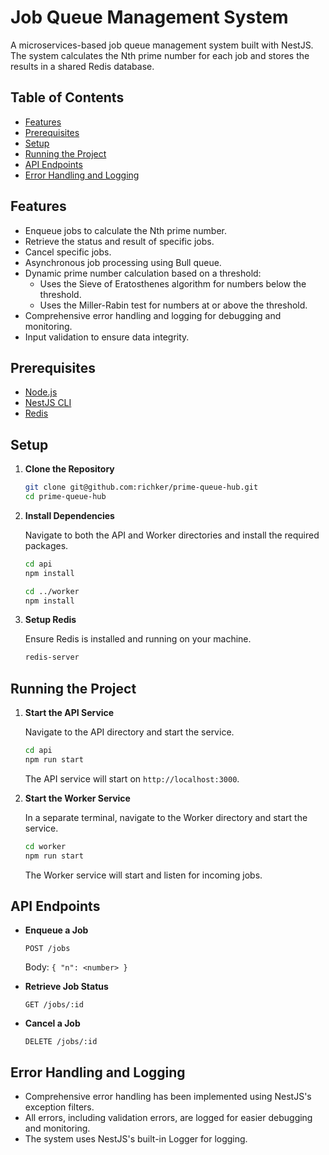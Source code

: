 # Job Queue Management System

A microservices-based job queue management system built with NestJS. The system calculates the Nth prime number for each job and stores the results in a shared Redis database.

## Table of Contents

- [Features](#features)
- [Prerequisites](#prerequisites)
- [Setup](#setup)
- [Running the Project](#running-the-project)
- [API Endpoints](#api-endpoints)
- [Error Handling and Logging](#error-handling-and-logging)


## Features

- Enqueue jobs to calculate the Nth prime number.
- Retrieve the status and result of specific jobs.
- Cancel specific jobs.
- Asynchronous job processing using Bull queue.
- Dynamic prime number calculation based on a threshold:
   - Uses the Sieve of Eratosthenes algorithm for numbers below the threshold.
   - Uses the Miller-Rabin test for numbers at or above the threshold.
- Comprehensive error handling and logging for debugging and monitoring.
- Input validation to ensure data integrity.

## Prerequisites

- [Node.js](https://nodejs.org/)
- [NestJS CLI](https://docs.nestjs.com/cli/overview)
- [Redis](https://redis.io/)

## Setup

1. **Clone the Repository**

   ```bash
   git clone git@github.com:richker/prime-queue-hub.git
   cd prime-queue-hub
   ```

2. **Install Dependencies**

   Navigate to both the API and Worker directories and install the required packages.

   ```bash
   cd api
   npm install

   cd ../worker
   npm install
   ```

3. **Setup Redis**

   Ensure Redis is installed and running on your machine.

   ```bash
   redis-server
   ```

## Running the Project

1. **Start the API Service**

   Navigate to the API directory and start the service.

   ```bash
   cd api
   npm run start
   ```

   The API service will start on `http://localhost:3000`.

2. **Start the Worker Service**

   In a separate terminal, navigate to the Worker directory and start the service.

   ```bash
   cd worker
   npm run start
   ```

   The Worker service will start and listen for incoming jobs.

## API Endpoints

- **Enqueue a Job**

  `POST /jobs`

  Body: `{ "n": <number> }`

- **Retrieve Job Status**

  `GET /jobs/:id`

- **Cancel a Job**

  `DELETE /jobs/:id`


 ## Error Handling and Logging

- Comprehensive error handling has been implemented using NestJS's exception filters.
- All errors, including validation errors, are logged for easier debugging and monitoring.
- The system uses NestJS's built-in Logger for logging.
